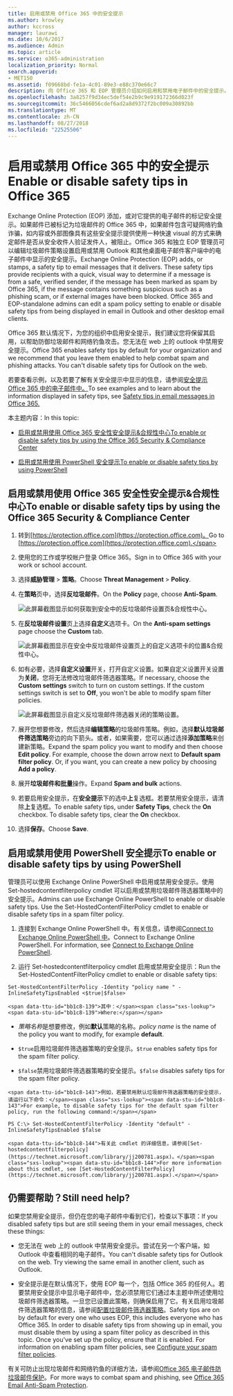 ```yaml
---
title: 启用或禁用 Office 365 中的安全提示
ms.author: krowley
author: kccross
manager: laurawi
ms.date: 10/6/2017
ms.audience: Admin
ms.topic: article
ms.service: o365-administration
localization_priority: Normal
search.appverid:
- MET150
ms.assetid: f09668bd-fe1a-4c01-89e3-e88c370e66c7
description: 向 Office 365 和 EOP 管理员介绍如何启用和禁用电子邮件中的安全提示。
ms.openlocfilehash: 3a8257f9d34ec5def54e2b9c9e919172366d023f
ms.sourcegitcommit: 36c5466056cdef6ad2a8d9372f2bc009a30892bb
ms.translationtype: MT
ms.contentlocale: zh-CN
ms.lasthandoff: 08/27/2018
ms.locfileid: "22525506"
---
```

# <a name="enable-or-disable-safety-tips-in-office-365"></a><span data-ttu-id="bb1c8-103">启用或禁用 Office 365 中的安全提示</span><span class="sxs-lookup"><span data-stu-id="bb1c8-103">Enable or disable safety tips in Office 365</span></span>

<span data-ttu-id="bb1c8-p101">Exchange Online Protection (EOP) 添加，或对它提供的电子邮件的标记安全提示。如果邮件已被标记为垃圾邮件的 Office 365 中，如果邮件包含可疑网络钓鱼诈骗，如内容或外部图像具有这些安全提示提供使用一种快速 visual 的方式来确定邮件是否从安全收件人验证发件人，被阻止。Office 365 和独立 EOP 管理员可以编辑垃圾邮件策略设置启用或禁用 Outlook 和其他桌面电子邮件客户端中的电子邮件中显示的安全提示。</span><span class="sxs-lookup"><span data-stu-id="bb1c8-p101">Exchange Online Protection (EOP) adds, or stamps, a safety tip to email messages that it delivers. These safety tips provide recipients with a quick, visual way to determine if a message is from a safe, verified sender, if the message has been marked as spam by Office 365, if the message contains something suspicious such as a phishing scam, or if external images have been blocked. Office 365 and EOP-standalone admins can edit a spam policy setting to enable or disable safety tips from being displayed in email in Outlook and other desktop email clients.</span></span> 
  
<span data-ttu-id="bb1c8-p102">Office 365 默认情况下，为您的组织中启用安全提示，我们建议您将保留其启用，以帮助防御垃圾邮件和网络钓鱼攻击。您无法在 web 上的 outlook 中禁用安全提示。</span><span class="sxs-lookup"><span data-stu-id="bb1c8-p102">Office 365 enables safety tips by default for your organization and we recommend that you leave them enabled to help combat spam and phishing attacks. You can't disable safety tips for Outlook on the web.</span></span>
  
<span data-ttu-id="bb1c8-109">若要查看示例，以及若要了解有关安全提示中显示的信息，请参阅[安全提示 Office 365 中的电子邮件中。](safety-tips-in-office-365.md)</span><span class="sxs-lookup"><span data-stu-id="bb1c8-109">To see examples and to learn about the information displayed in safety tips, see [Safety tips in email messages in Office 365.](safety-tips-in-office-365.md)</span></span>
  
<span data-ttu-id="bb1c8-110">本主题内容：</span><span class="sxs-lookup"><span data-stu-id="bb1c8-110">In this topic:</span></span>
  
- [<span data-ttu-id="bb1c8-111">启用或禁用使用 Office 365 安全性安全提示&amp;合规性中心</span><span class="sxs-lookup"><span data-stu-id="bb1c8-111">To enable or disable safety tips by using the Office 365 Security &amp; Compliance Center</span></span>](enable-or-disable-safety-tips.md#SandCCsafetytip)
    
- [<span data-ttu-id="bb1c8-112">启用或禁用使用 PowerShell 安全提示</span><span class="sxs-lookup"><span data-stu-id="bb1c8-112">To enable or disable safety tips by using PowerShell</span></span>](enable-or-disable-safety-tips.md#pshellsafetytip)
    
## <a name="to-enable-or-disable-safety-tips-by-using-the-office-365-security-amp-compliance-center"></a><span data-ttu-id="bb1c8-113">启用或禁用使用 Office 365 安全性安全提示&amp;合规性中心</span><span class="sxs-lookup"><span data-stu-id="bb1c8-113">To enable or disable safety tips by using the Office 365 Security &amp; Compliance Center</span></span>
<span data-ttu-id="bb1c8-114"><a name="SandCCsafetytip"> </a></span><span class="sxs-lookup"><span data-stu-id="bb1c8-114"></span></span>

1. <span data-ttu-id="bb1c8-115">转到[https://protection.office.com](https://protection.office.com)。</span><span class="sxs-lookup"><span data-stu-id="bb1c8-115">Go to [https://protection.office.com](https://protection.office.com).</span></span>
    
2. <span data-ttu-id="bb1c8-116">使用您的工作或学校帐户登录 Office 365。</span><span class="sxs-lookup"><span data-stu-id="bb1c8-116">Sign in to Office 365 with your work or school account.</span></span>
    
3. <span data-ttu-id="bb1c8-117">选择**威胁管理** \> **策略**。</span><span class="sxs-lookup"><span data-stu-id="bb1c8-117">Choose **Threat Management** \> **Policy**.</span></span> 
    
4. <span data-ttu-id="bb1c8-118">在**策略**页中，选择**反垃圾邮件**。</span><span class="sxs-lookup"><span data-stu-id="bb1c8-118">On the **Policy** page, choose **Anti-Spam**.</span></span>
    
    ![此屏幕截图显示如何获取到安全中的反垃圾邮件设置页&amp;合规性中心。](media/b8eb2ee3-2eb1-4ea2-b138-f6d7fb2e23de.png)
  
5. <span data-ttu-id="bb1c8-120">在**反垃圾邮件设置**页上选择**自定义**选项卡。</span><span class="sxs-lookup"><span data-stu-id="bb1c8-120">On the **Anti-spam settings** page choose the **Custom** tab.</span></span> 
    
    ![此屏幕截图显示在安全中反垃圾邮件设置页上的自定义选项卡的位置&amp;合规性中心。](media/1d688d23-e6f3-4de5-84a7-e8ce31786193.png)
  
6. <span data-ttu-id="bb1c8-p103">如有必要，选择**自定义设置**开关，打开自定义设置。如果自定义设置开关设置为**关闭**，您将无法修改垃圾邮件筛选器策略。</span><span class="sxs-lookup"><span data-stu-id="bb1c8-p103">If necessary, choose the **Custom settings** switch to turn on custom settings. If the custom settings switch is set to **Off**, you won't be able to modify spam filter policies.</span></span>
    
    ![此屏幕截图显示自定义反垃圾邮件筛选器关闭的策略设置。](media/94f900ad-b556-4a31-a3ac-acfcd72e71b8.png)
  
7. <span data-ttu-id="bb1c8-p104">展开您想要修改，然后选择**编辑策略**的垃圾邮件策略。例如，选择**默认垃圾邮件筛选策略**旁边的向下箭头。或者，如果需要，您可以通过选择**添加策略**来创建新策略。</span><span class="sxs-lookup"><span data-stu-id="bb1c8-p104">Expand the spam policy you want to modify and then choose **Edit policy**. For example, choose the down arrow next to **Default spam filter policy**. Or, if you want, you can create a new policy by choosing **Add a policy**.</span></span>
    
8. <span data-ttu-id="bb1c8-128">展开**垃圾邮件和批量**操作。</span><span class="sxs-lookup"><span data-stu-id="bb1c8-128">Expand **Spam and bulk** actions.</span></span> 
    
9. <span data-ttu-id="bb1c8-p105">若要启用安全提示，在**安全提示**下的选中**上**复选框。若要禁用安全提示，请清除**上**复选框。</span><span class="sxs-lookup"><span data-stu-id="bb1c8-p105">To enable safety tips, under **Safety Tips**, check the **On** checkbox. To disable safety tips, clear the **On** checkbox.</span></span> 
    
10. <span data-ttu-id="bb1c8-131">选择**保存**。</span><span class="sxs-lookup"><span data-stu-id="bb1c8-131">Choose **Save**.</span></span>
    
## <a name="to-enable-or-disable-safety-tips-by-using-powershell"></a><span data-ttu-id="bb1c8-132">启用或禁用使用 PowerShell 安全提示</span><span class="sxs-lookup"><span data-stu-id="bb1c8-132">To enable or disable safety tips by using PowerShell</span></span>
<span data-ttu-id="bb1c8-133"><a name="pshellsafetytip"> </a></span><span class="sxs-lookup"><span data-stu-id="bb1c8-133"></span></span>

<span data-ttu-id="bb1c8-p106">管理员可以使用 Exchange Online PowerShell 中启用或禁用安全提示。使用 Set-hostedcontentfilterpolicy cmdlet 可以启用或禁用垃圾邮件筛选器策略中的安全提示。</span><span class="sxs-lookup"><span data-stu-id="bb1c8-p106">Admins can use Exchange Online PowerShell to enable or disable safety tips. Use the Set-HostedContentFilterPolicy cmdlet to enable or disable safety tips in a spam filter policy.</span></span>
  
1. <span data-ttu-id="bb1c8-p107">连接到 Exchange Online PowerShell 中。有关信息，请参阅[Connect to Exchange Online PowerShell 中](http://go.microsoft.com/fwlink/p/?LinkId=396554)。</span><span class="sxs-lookup"><span data-stu-id="bb1c8-p107">Connect to Exchange Online PowerShell. For information, see [Connect to Exchange Online PowerShell](http://go.microsoft.com/fwlink/p/?LinkId=396554).</span></span>
    
2. <span data-ttu-id="bb1c8-138">运行 Set-hostedcontentfilterpolicy cmdlet 启用或禁用安全提示：</span><span class="sxs-lookup"><span data-stu-id="bb1c8-138">Run the Set-HostedContentFilterPolicy cmdlet to enable or disable safety tips:</span></span>
    
  ```
  Set-HostedContentFilterPolicy -Identity "policy name " -InlineSafetyTipsEnabled <$true|$false>
  ```

    <span data-ttu-id="bb1c8-139">其中：</span><span class="sxs-lookup"><span data-stu-id="bb1c8-139">Where:</span></span>
    
  -  <span data-ttu-id="bb1c8-140">*策略名称*是想要修改，例如**默认**策略的名称。</span><span class="sxs-lookup"><span data-stu-id="bb1c8-140">*policy name*  is the name of the policy you want to modify, for example **default**.</span></span>
    
  -  <span data-ttu-id="bb1c8-141">`$true`启用垃圾邮件筛选器策略的安全提示。</span><span class="sxs-lookup"><span data-stu-id="bb1c8-141">`$true` enables safety tips for the spam filter policy.</span></span> 
    
  -  <span data-ttu-id="bb1c8-142">`$false`禁用垃圾邮件筛选器策略的安全提示。</span><span class="sxs-lookup"><span data-stu-id="bb1c8-142">`$false` disables safety tips for the spam filter policy.</span></span> 
    
    <span data-ttu-id="bb1c8-143">例如，若要禁用默认垃圾邮件筛选器策略的安全提示，请运行以下命令：</span><span class="sxs-lookup"><span data-stu-id="bb1c8-143">For example, to disable safety tips for the default spam filter policy, run the following command:</span></span>
    
  ```
  PS C:\> Set-HostedContentFilterPolicy -Identity "default" -InlineSafetyTipsEnabled $false
  ```

    <span data-ttu-id="bb1c8-144">有关此 cmdlet 的详细信息，请参阅[Set-hostedcontentfilterpolicy](https://technet.microsoft.com/library/jj200781.aspx)。</span><span class="sxs-lookup"><span data-stu-id="bb1c8-144">For more information about this cmdlet, see [Set-HostedContentFilterPolicy](https://technet.microsoft.com/library/jj200781.aspx).</span></span>
    
## <a name="still-need-help"></a><span data-ttu-id="bb1c8-145">仍需要帮助？</span><span class="sxs-lookup"><span data-stu-id="bb1c8-145">Still need help?</span></span>
<span data-ttu-id="bb1c8-146"><a name="pshellsafetytip"> </a></span><span class="sxs-lookup"><span data-stu-id="bb1c8-146"></span></span>

<span data-ttu-id="bb1c8-147">如果您禁用安全提示，但仍在您的电子邮件中看到它们，检查以下事项：</span><span class="sxs-lookup"><span data-stu-id="bb1c8-147">If you disabled safety tips but are still seeing them in your email messages, check these things:</span></span>
  
- <span data-ttu-id="bb1c8-p108">您无法在 web 上的 outlook 中禁用安全提示。尝试在另一个客户端，如 Outlook 中查看相同的电子邮件。</span><span class="sxs-lookup"><span data-stu-id="bb1c8-p108">You can't disable safety tips for Outlook on the web. Try viewing the same email in another client, such as Outlook.</span></span>
    
- <span data-ttu-id="bb1c8-p109">安全提示是在默认情况下，使用 EOP 每一个，包括 Office 365 的任何人。若要禁用安全提示中显示电子邮件中，您必须禁用它们通过本主题中所述使用垃圾邮件筛选器策略。一旦您已设置此策略，则确保启用了它。有关启用垃圾邮件筛选器策略的信息，请参阅[配置垃圾邮件筛选器策略](https://technet.microsoft.com/library/jj200684.aspx)。</span><span class="sxs-lookup"><span data-stu-id="bb1c8-p109">Safety tips are on by default for every one who uses EOP, this includes everyone who has Office 365. In order to disable safety tips from showing up in email, you must disable them by using a spam filter policy as described in this topic. Once you've set up the policy, ensure that it is enabled. For information on enabling spam filter policies, see [Configure your spam filter policies](https://technet.microsoft.com/library/jj200684.aspx).</span></span>
    
<span data-ttu-id="bb1c8-154">有关可防止出现垃圾邮件和网络钓鱼的详细方法，请参阅[Office 365 电子邮件防垃圾邮件保护](anti-spam-protection.md)。</span><span class="sxs-lookup"><span data-stu-id="bb1c8-154">For more ways to combat spam and phishing, see [Office 365 Email Anti-Spam Protection](anti-spam-protection.md).</span></span>
  

